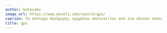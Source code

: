 ```yaml
---
author: katevamv
image_url: https://www.pexels.com/search/gps/
caprion: Το σύστημα πλοήγησης οχημάτων αποτελείται από ένα σύνολο συσκευών που, συνεργαζόμενες έχουν ως αποτέλεσμα την καθοδήγηση του οδηγού του οχήματος έτσι, ώστε, μέσω ηλεκτρονικού χάρτη καθοδήγησης να φτάσει στον προορισμό του. 
title: gps
---
```

